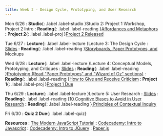 ```yaml
---
title: Week 2 - Design Cycle, Prototyping, and User Research
---
```


Mon 6/26
: **Studio**{: .label .label-studio }Studio 2: Project 1 Workshop, Project 2 Intro
: **Reading**{: .label .label-reading }[Affordances and Metaphors](https://www.joelonsoftware.com/2000/04/18/affordances-and-metaphors/)
: **Project 2**{: .label .label-proj }[Project 2 Released](#)

Tue 6/27
: **Lecture**{: .label .label-lecture }Lecture 3: The Design Cycle
  : [Slides](#)
: **Reading**{: .label .label-reading }[Storyboards, Paper Prototypes, and Mockups](https://www.youtube.com/watch?v=z4glsttyxw8)

Wed 6/28
: **Lecture**{: .label .label-lecture }Lecture 4: Conceptual Models, Prototyping, and Critiques
  : [Slides](#)
: **Reading**{: .label .label-reading }[Prototyping (Read "Paper Prototypes" and "Wizard of Oz" sections)](http://courses.csail.mit.edu/6.831/2014/readings/L10-prototyping/#paper-prototypes)
: **Reading**{: .label .label-reading }[How to Give and Receive Criticism](https://scottberkun.com/essays/35-how-to-give-and-receive-criticism/)
: **Project 1**{: .label .label-proj }[Project 1 Due](#)

Thu 6/29
: **Lecture**{: .label .label-lecture }Lecture 5: User Research
  : [Slides](#)
: **Reading**{: .label .label-reading }[10 Cognitive Biases to Avoid in User Research](https://uxdesign.cc/10-cognitive-biases-to-avoid-in-user-research-and-how-to-avoid-them-993aa397c8c6)
: **Reading**{: .label .label-reading }[ Principles of Contextual Inquiry](https://drive.google.com/file/d/1KomuKGYFFKYJ3WbEHtGIWnndhooajf0D/view)

Fri 6/30
: **Quiz 2 Due**{: .label .label-quiz}

**Resources**
: [The Modern JavaScript Tutorial](https://javascript.info/)
: [Codecademy: Intro to Javascript](https://www.codecademy.com/learn/introduction-to-javascript)
: [Codecademy: Intro to JQuery](https://www.codecademy.com/learn/learn-jquery)
: [Paper.js](http://paperjs.org/)
